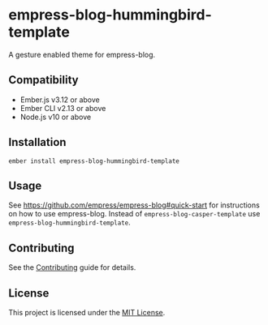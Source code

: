 empress-blog-hummingbird-template
==============================================================================

A gesture enabled theme for empress-blog.


Compatibility
------------------------------------------------------------------------------

* Ember.js v3.12 or above
* Ember CLI v2.13 or above
* Node.js v10 or above


Installation
------------------------------------------------------------------------------

```
ember install empress-blog-hummingbird-template
```


Usage
------------------------------------------------------------------------------

See https://github.com/empress/empress-blog#quick-start for instructions on how to use empress-blog. Instead of `empress-blog-casper-template` use `empress-blog-hummingbird-template`.


Contributing
------------------------------------------------------------------------------

See the [Contributing](CONTRIBUTING.md) guide for details.


License
------------------------------------------------------------------------------

This project is licensed under the [MIT License](LICENSE.md).

